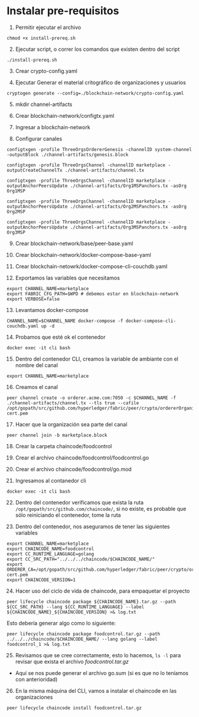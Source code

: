 # Instalar pre-requisitos

1. Permitir ejecutar el archivo

```
chmod +x install-prereq.sh
```

2. Ejecutar script, o correr los comandos que existen dentro del script

```
./install-prereq.sh
```

3. Crear crypto-config.yaml

4. Ejecutar Generar el material critográfico de organizaciones y usuarios

```
cryptogen generate --config=./blockchain-network/crypto-config.yaml
```

5. mkdir channel-artifacts

6. Crear blockchain-network/configtx.yaml

7. Ingresar a blockchain-network

8. Configurar canales 

```
configtxgen -profile ThreeOrgsOrdererGenesis -channelID system-channel  -outputBlock ./channel-artifacts/genesis.block
```

```
configtxgen -profile ThreeOrgsChannel -channelID marketplace -outputCreateChannelTx ./channel-artifacts/channel.tx
```

```
configtxgen -profile ThreeOrgsChannel -channelID marketplace -outputAnchorPeersUpdate ./channel-artifacts/Org1MSPanchors.tx -asOrg Org1MSP
```

```
configtxgen -profile ThreeOrgsChannel -channelID marketplace -outputAnchorPeersUpdate ./channel-artifacts/Org2MSPanchors.tx -asOrg Org2MSP
```

```
configtxgen -profile ThreeOrgsChannel -channelID marketplace -outputAnchorPeersUpdate ./channel-artifacts/Org3MSPanchors.tx -asOrg Org3MSP
```

9. Crear blockchain-network/base/peer-base.yaml

10. Crear blockchain-network/docker-compose-base-yaml

11. Crear blockchain-netowrk/docker-compose-cli-couchdb.yaml

12. Exportamos las variables que necesitamos

```
export CHANNEL_NAME=marketplace
export FABRIC_CFG_PATH=$WPD # debemos estar en blockchain-network
export VERBOSE=false
```

13. Levantamos docker-compose

```
CHANNEL_NAME=$CHANNEL_NAME docker-compose -f docker-compose-cli-couchdb.yaml up -d
```

14. Probamos que esté ok el contenedor

```
docker exec -it cli bash
```

15. Dentro del contenedor CLI, creamos la variable de ambiante con el nombre del canal

```
export CHANNEL_NAME=marketplace
```

16. Creamos el canal

```
peer channel create -o orderer.acme.com:7050 -c $CHANNEL_NAME -f ./channel-artifacts/channel.tx --tls true --cafile /opt/gopath/src/github.com/hyperledger/fabric/peer/crypto/ordererOrganizations/acme.com/orderers/orderer.acme.com/msp/tlscacerts/tlsca.acme.com-cert.pem
```

17. Hacer que la organización sea parte del canal

```
peer channel join -b marketplace.block
```

18. Crear la carpeta chaincode/foodcontrol

19. Crear el archivo chaincode/foodcontrol/foodcontrol.go

20. Crear el archivo chaincode/foodcontrol/go.mod

21. Ingresamos al contanedor cli

```
docker exec -it cli bash
```

22. Dentro del contenedor verificamos que exista la ruta `/opt/gopath/src/github.com/chaincode/`, si no existe, es probable que sólo reiniciando el contenedor, tome la ruta

23. Dentro del contenedor, nos aseguramos de tener las siguientes variables

```
export CHANNEL_NAME=marketplace
export CHAINCODE_NAME=foodcontrol
export CC_RUNTIME_LANGUAGE=golang
export CC_SRC_PATH="../../../chaincode/$CHAINCODE_NAME/"
export ORDERER_CA=/opt/gopath/src/github.com/hyperledger/fabric/peer/crypto/ordererOrganizations/acme.com/orderers/orderer.acme.com/msp/tlscacerts/tlsca.acme.com-cert.pem
export CHAINCODE_VERSION=1
```

24. Hacer uso del ciclo de vida de chaincode, para empaquetar el proyecto

```
peer lifecycle chaincode package ${CHAINCODE_NAME}.tar.gz --path ${CC_SRC_PATH} --lang ${CC_RUNTIME_LANGUAGE} --label ${CHAINCODE_NAME}_${CHAINCODE_VERSION} >& log.txt
```

Esto debería generar algo como lo siguiente:

```
peer lifecycle chaincode package foodcontrol.tar.gz --path ../../../chaincode/$CHAINCODE_NAME/ --lang golang --label foodcontrol_1 >& log.txt
```

25. Revisamos que se cree correctamente, esto lo hacemos, `ls -l` para revisar que exista el archivo _foodcontrol.tar.gz_

- Aquí se nos puede generar el archivo go.sum (si es que no lo teníamos con anterioridad)

26. En la misma máquina del CLI, vamos a instalar el chaincode en las organizaciones

```
peer lifecycle chaincode install foodcontrol.tar.gz
```